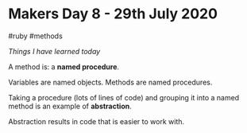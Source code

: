 # Makers Day 8 - 29th July 2020
#ruby #methods

_Things I have learned today_

A method is: a **named procedure**.

Variables are named objects. Methods are named procedures.

Taking a procedure (lots of lines of code) and grouping it into a named method is an example of **abstraction**.

 Abstraction results in code that is easier to work with.